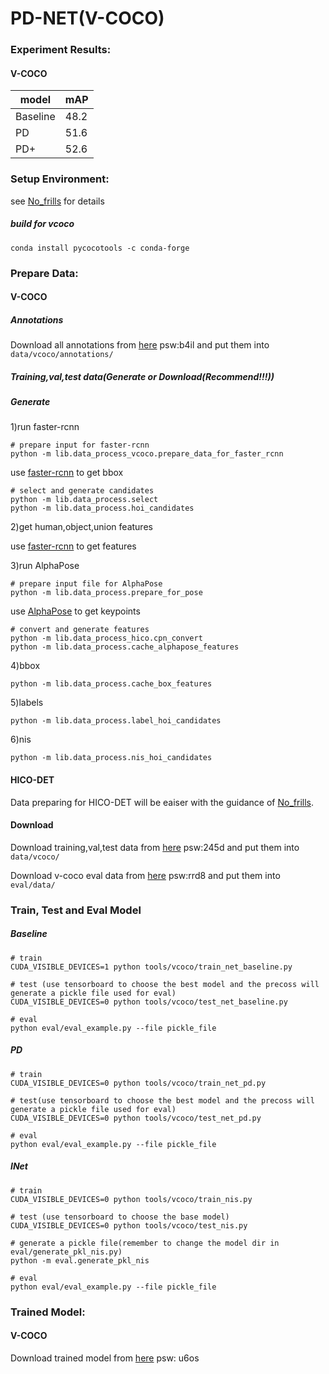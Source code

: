 # PD-NET(V-COCO) 

### Experiment Results:
#### V-COCO
| model     |  mAP | 
|--------------|-----------|
|Baseline | 48.2 | 
|PD        | 51.6 |
|PD+    | 52.6 | 

### Setup  Environment:
see [No_frills](https://github.com/BigRedT/no_frills_hoi_det) for details
##### build for vcoco
```
conda install pycocotools -c conda-forge
```

### Prepare Data:
#### V-COCO
##### Annotations
Download all annotations from [here](https://pan.baidu.com/s/1Z4aHLV9GMdZ3XdEFFqf4yg) psw:b4il and put them into `data/vcoco/annotations/`
##### Training,val,test data(Generate or Download(Recommend!!!))
##### Generate
1)run faster-rcnn
```
# prepare input for faster-rcnn
python -m lib.data_process_vcoco.prepare_data_for_faster_rcnn
```
use [faster-rcnn](https://github.com/SherlockHolmes221/pytorch-faster-rcnn) to get bbox

```
# select and generate candidates
python -m lib.data_process.select
python -m lib.data_process.hoi_candidates
```
2)get human,object,union features

use [faster-rcnn](https://github.com/SherlockHolmes221/pytorch-faster-rcnn) to get features

3)run AlphaPose 
```
# prepare input file for AlphaPose
python -m lib.data_process.prepare_for_pose
```
use  [AlphaPose](https://github.com/SherlockHolmes221/AlphaPose) to get keypoints
```
# convert and generate features
python -m lib.data_process_hico.cpn_convert
python -m lib.data_process.cache_alphapose_features
```
4)bbox
```
python -m lib.data_process.cache_box_features
```
5)labels
```
python -m lib.data_process.label_hoi_candidates
```
6)nis
```
python -m lib.data_process.nis_hoi_candidates
```
#### HICO-DET 
Data preparing for HICO-DET will be eaiser with the guidance of [No_frills](https://github.com/BigRedT/no_frills_hoi_det).

#### Download 
Download training,val,test data from [here](https://pan.baidu.com/s/16VO33ac1IFKkO0dSLEFYEQ) psw:245d and put them into `data/vcoco/`

Download v-coco eval data from [here](https://pan.baidu.com/s/1lQd8T4oivFRXJloZpdcxjw) psw:rrd8 and put them into `eval/data/`

### Train, Test and Eval Model
##### Baseline
```
# train
CUDA_VISIBLE_DEVICES=1 python tools/vcoco/train_net_baseline.py

# test (use tensorboard to choose the best model and the precoss will generate a pickle file used for eval)
CUDA_VISIBLE_DEVICES=0 python tools/vcoco/test_net_baseline.py

# eval 
python eval/eval_example.py --file pickle_file
```

##### PD
```
# train
CUDA_VISIBLE_DEVICES=0 python tools/vcoco/train_net_pd.py

# test(use tensorboard to choose the best model and the precoss will generate a pickle file used for eval)
CUDA_VISIBLE_DEVICES=0 python tools/vcoco/test_net_pd.py

# eval 
python eval/eval_example.py --file pickle_file
```

##### INet
```
# train
CUDA_VISIBLE_DEVICES=0 python tools/vcoco/train_nis.py

# test (use tensorboard to choose the base model)
CUDA_VISIBLE_DEVICES=0 python tools/vcoco/test_nis.py
 
# generate a pickle file(remember to change the model dir in eval/generate_pkl_nis.py)
python -m eval.generate_pkl_nis

# eval
python eval/eval_example.py --file pickle_file
```
### Trained Model:
#### V-COCO
Download trained model from [here](https://pan.baidu.com/s/1IchSpsVrBV7ByVCx3kRw7Q) psw: u6os



